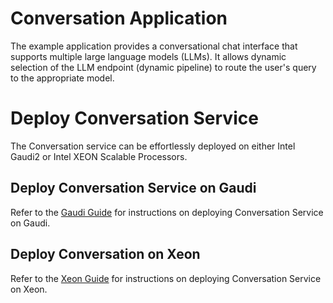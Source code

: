 # Conversation Application

The example application provides a conversational chat interface that supports multiple large language models (LLMs). It allows dynamic selection of the LLM endpoint (dynamic pipeline) to route the user's query to the appropriate model.

# Deploy Conversation Service

The Conversation service can be effortlessly deployed on either Intel Gaudi2 or Intel XEON Scalable Processors.

## Deploy Conversation Service on Gaudi

Refer to the [Gaudi Guide](./deploy/gaudi/README.md) for instructions on deploying Conversation Service on Gaudi.

## Deploy Conversation on Xeon

Refer to the [Xeon Guide](./deploy/xeon/README.md) for instructions on deploying Conversation Service on Xeon.
